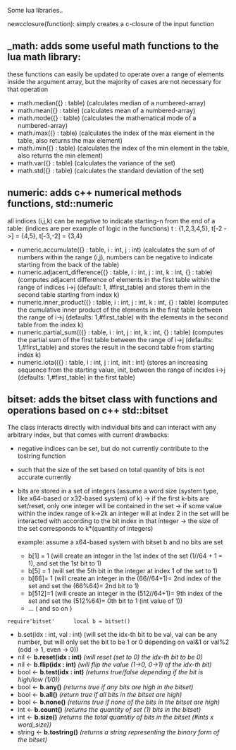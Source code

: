 Some lua libraries..

newcclosure(function): simply creates a c-closure of the input function

## _math: adds some useful math functions to the lua math library:

  these functions can easily be updated to operate over a range of elements inside the 
  argument array, but the majority of cases are not necessary for that operation
   - math.median({} : table) (calculates median of a numbered-array)
   - math.mean({} : table)   (calculates mean of a numbered-array)
   - math.mode({} : table)   (calculates the mathematical mode of a numbered-array)
   - math.imax({} : table)  (calculates the index of the max element in the table, also returns the max element)
   - math.imin({} : table)  (calculates the index of the min element in the table, also returns the min element)
   - math.var({} : table)   (calculates the variance of the set)
   - math.std({} : table)   (calculates the standard deviation of the set)



## numeric: adds c++ numerical methods functions, std::numeric
  
  all indices (i,j,k) can be negative to indicate starting-n from the end of a table:
    (indices are per example of logic in the functions) t : {1,2,3,4,5}, t[-2 ->] = {4,5},  t[-3,-2] = {3,4}

   - numeric.accumulate({} : table, i : int, j : int)  (calculates the sum of of numbers within the range (i,j), numbers can be negative to indicate starting from the back of the table)
   - numeric.adjacent_difference({} : table, i : int, j : int, k : int, {} : table)  (computes adjacent difference of elements in the first table within the range of indices i->j (default: 1, #first_table) and stores them in the second table starting from index k)
   - numeric.inner_product({} : table, i : int, j : int, k : int, {} : table)  (computes the cumulative inner product of the elements in the first table between the range of i->j (defaults: 1,#first_table) with the elements in the second table from the index k)
   - numeric.partial_sum(({} : table, i : int, j : int, k : int, {} : table)  (computes the partial sum of the first table between the range of i->j (defaults: 1,#first_table) and stores the result in the second table from starting index k)
   - numeric.iota(({} : table, i : int, j : int, init : int)  (stores an increasing sequence from the starting value, init, between the range of incides i->j (defaults: 1,#first_table) in the first table)

## bitset: adds the bitset class with functions and operations based on c++ std::bitset
  The class interacts directly with individual bits and can interact with any arbitrary index, but that comes with current drawbacks:
  - negative indices can be set, but do not currently contribute to the tostring function
  -  such that the size of the set based on total quantity of bits is not accurate currently
  -  bits are stored in a set of integers
        (assume a word size (system type, like x64-based or x32-based system) of k)
      -> if the first k-bits are set/reset, only one integer will be contained in the set
      -> if some value within the index range of k->2k an integer will at index 2 in the set will be interacted with according to the bit index in that integer
      -> the size of the set corresponds to k*(quantity of integers)

     example: assume a x64-based system with bitset b and no bits are set
     - b[1] = 1     (will create an integer in the 1st index of the set (1//64 + 1 = 1), and set the 1st bit to 1)
     - b[5] = 1     (will set the 5th bit in the integer at index 1 of the set to 1)
     - b[66]= 1     (will create an integer in the (66//64+1)= 2nd index of the set and set the (66%64)= 2nd bit to 1)
     - b[512]=1     (will create an integer in the (512//64+1)= 9th index of the set and set the (512%64)= 0th bit to 1 (int value of 1))
     - ... ( and so on )

`require'bitset'     
local b = bitset()
`
- b.set(idx : int, val : int)    (will set the idx-th bit to be val, val can be any number, but will only set the bit to be 1 or 0 depending on val&1 or val%2 (odd -> 1, even -> 0))
- nil <- **b.reset(idx : int)**       *(will reset (set to 0) the idx-th bit to be 0)*
- nil <- **b.flip(idx : int)**        *(will flip the value (1->0, 0->1) of the idx-th bit)*
- bool <- **b.test(idx : int)**        *(returns true/false depending if the bit is high/low (1/0))*
- bool <- **b.any()**        *(returns true if any bits are high in the bitset)*
- bool <- **b.all()**        *(return true if all bits in the bitset are high)*
- bool <- **b.none()**        *(returns true if none of the bits in the bitset are high)*
- int <- **b.count()**        *(returns the quantity of set (1) bits in the bitset)*
- int <- **b.size()**        *(returns the total quantitiy of bits in the bitset (#ints x word_size))*
- string <- **b.tostring()**    *(returns a string representing the binary form of the bitset)*
